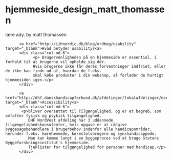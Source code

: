 # hjemmeside_design_matt_thomassen
lære ady. by matt thomassen


          <a href="http://iihnordic.dk/blog/ordbog/usability" target="_blank">Hvad betyder usability?<a>
          <div class="col-md-6">
                <p> Brugervenligheden på en hjemmeside er essentiel, i forhold til at brugerne vil opholde sig dér.
                Hvis brugerne ikke får deres forventninger indfriet, eller de ikke kan finde ud af, hvordan de f.eks.
                skal købe produkter i din webshop, så forlader de hurtigt hjemmesiden igen.</p>
          </div>

          <a href="http://dhf.danskhandicapforbund.dk/afdelinger/lokalafdelinger/nordvest/hjemmeside/tilgaengelighed/" target="_blank">Accessibility<a>
          <div class="col-md-6">
           <p>bliver oversættet til Tilgængelighed, og er et begreb, som omfatter fysisk og psykisk tilgængelighed.
              DHF NordVest afdeling har 3 uddannede tilgængelighedskonsulenter, hvis opgave er at rådgive byggesagsbehandlere i brugerbehov indenfor alle handicapområder, herunder f.eks. hørehæmmede, kørestolsbrugere og synshandicappede.
              Man kan komme langt i en byggeproces ved at bruge Statens Byggeforskningsinstitut's hjemmeside.
              Tjeklister for tilgængelighed for personer med handicap.</p>
          </div>
